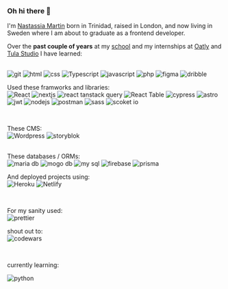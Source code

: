 ### Oh hi there 👋 


I'm [Nastassia Martin](https://nastassia-m.netlify.app) born in Trinidad, raised in London, and now living in Sweden where I am about to graduate as a frontend developer. 

Over the **past couple of years** at my [school](https://medieinstitutet.se/) and my internships at [Oatly](https://www.oatly.com/) and [Tula Studio](https://github.com/tulastudio) I have learned: 

<br>
<picture> 
  <img alt="git" src="https://img.shields.io/badge/GIT-E44C30?style=for-the-badge&logo=git&logoColor=white">
</picture>
<picture> 
  <img alt="html" src="https://img.shields.io/badge/HTML5-E34F26?style=for-the-badge&logo=html5&logoColor=white">
</picture>
<picture> 
  <img alt="css" src="https://img.shields.io/badge/CSS3-1572B6?style=for-the-badge&logo=css3&logoColor=white">
</picture>
<picture>
  <img alt="Typescript" src="https://img.shields.io/badge/TypeScript-007ACC?style=for-the-badge&logo=typescript&logoColor=white">
</picture>
<picture> 
  <img alt="javascript" src="https://img.shields.io/badge/JavaScript-323330?style=for-the-badge&logo=javascript&logoColor=F7DF1E">
</picture>
<picture> 
  <img alt="php" src="https://img.shields.io/badge/PHP-777BB4?style=for-the-badge&logo=php&logoColor=white">
</picture>
<picture> 
  <img alt="figma" src="https://img.shields.io/badge/Figma-F24E1E?style=for-the-badge&logo=figma&logoColor=white">
</picture>
<picture> 
  <img alt="dribble" src="https://img.shields.io/badge/Dribbble-EA4C89?style=for-the-badge&logo=dribbble&logoColor=white">
</picture>
<br>


Used these framworks and libraries:
<br>
<picture>
  <img alt="React" src="https://img.shields.io/badge/React-20232A?style=for-the-badge&logo=react&logoColor=61DAFB">
</picture>
<picture> 
  <img alt="nextjs" src="https://img.shields.io/badge/next%20js-000000?style=for-the-badge&logo=nextdotjs&logoColor=white">
</picture>
<picture> 
  <img alt="react tanstack query" src="https://img.shields.io/badge/React_Router-CA4245?style=for-the-badge&logo=react-router&logoColor=white">
</picture>
<picture> 
  <img alt="React Table" src="https://img.shields.io/badge/react%20table-FF4154?style=for-the-badge&logo=react%20table&logoColor=white">
</picture>
<picture> 
  <img alt="cypress" src="https://img.shields.io/badge/Cypress-17202C?style=for-the-badge&logo=cypress&logoColor=white">
</picture>
<picture> 
  <img alt="astro" src="https://img.shields.io/badge/Astro-0C1222?style=for-the-badge&logo=astro&logoColor=FDFDFE">
</picture>
<picture> 
  <img alt="jwt" src="https://img.shields.io/badge/JWT-000000?style=for-the-badge&logo=JSON%20web%20tokens&logoColor=white">
</picture>
<picture> 
  <img alt="nodejs" src="https://img.shields.io/badge/Node%20js-339933?style=for-the-badge&logo=nodedotjs&logoColor=white">
</picture>
<picture> 
  <img alt="postman" src="https://img.shields.io/badge/Postman-FF6C37?style=for-the-badge&logo=Postman&logoColor=white">
</picture>
<picture> 
  <img alt="sass" src="https://img.shields.io/badge/Sass-CC6699?style=for-the-badge&logo=sass&logoColor=white">
</picture>
<picture> 
  <img alt="scoket io" src="https://img.shields.io/badge/Socket.io-010101?&style=for-the-badge&logo=Socket.io&logoColor=white">
</picture>

<br>

These CMS:
<br>
<picture> 
  <img alt="Wordpress" src="https://img.shields.io/badge/Wordpress-21759B?style=for-the-badge&logo=wordpress&logoColor=white">
</picture>
<picture> 
  <img alt="storyblok" src="https://img.shields.io/badge/storybook-FF4785?style=for-the-badge&logo=storybook&logoColor=white">
</picture>

<br>
These databases / ORMs:
<br>
<picture> 
  <img alt="maria db" src="https://img.shields.io/badge/MariaDB-003545?style=for-the-badge&logo=mariadb&logoColor=white">
</picture>
<picture> 
  <img alt="mogo db" src="https://img.shields.io/badge/MongoDB-4EA94B?style=for-the-badge&logo=mongodb&logoColor=white">
</picture>
<picture> 
  <img alt="my sql" src="https://img.shields.io/badge/MySQL-005C84?style=for-the-badge&logo=mysql&logoColor=white">
</picture>
<picture> 
  <img alt="firebase" src="https://img.shields.io/badge/firebase-ffca28?style=for-the-badge&logo=firebase&logoColor=black">
</picture>
<picture> 
  <img alt="prisma" src="https://img.shields.io/badge/Prisma-3982CE?style=for-the-badge&logo=Prisma&logoColor=white">
</picture>

<br>
  
And deployed projects using:
<br>
<picture> 
  <img alt="Heroku" src="https://img.shields.io/badge/Heroku-430098?style=for-the-badge&logo=heroku&logoColor=white">
</picture>
<picture> 
  <img alt="Netlify" src="https://img.shields.io/badge/Netlify-00C7B7?style=for-the-badge&logo=netlify&logoColor=white">
</picture>

<br>
    
For my sanity used: 
<br>
<picture> 
  <img alt="prettier" src="https://img.shields.io/badge/prettier-1A2C34?style=for-the-badge&logo=prettier&logoColor=F7BA3E">
</picture>
<br>

shout out to: 
<br>
<picture> 
  <img alt="codewars" src="https://img.shields.io/badge/Codewars-B1361E?style=for-the-badge&logo=Codewars&logoColor=white">
</picture>
    
<br>
    
currently learning: 
<br>

<picture> 
  <img alt="python" src="https://img.shields.io/badge/Python-FFD43B?style=for-the-badge&logo=python&logoColor=blue">
</picture>

